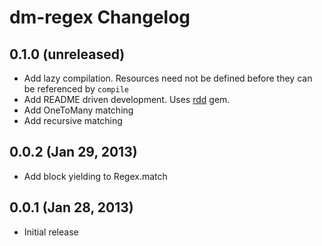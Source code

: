 # dm-regex Changelog

## 0.1.0 (unreleased)

 * Add lazy compilation. Resources need not be defined before they can be referenced by `compile`
 * Add README driven development.  Uses [rdd](https://rubygems.org/gems/rdd) gem.
 * Add OneToMany matching
 * Add recursive matching

## 0.0.2 (Jan 29, 2013)

 * Add block yielding to Regex.match

## 0.0.1 (Jan 28, 2013)

 * Initial release

